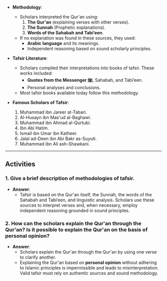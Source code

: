 - **Methodology**:  
  - Scholars interpreted the Qur'an using:  
    1. **The Qur'an** (explaining verses with other verses).  
    2. **The Sunnah** (Prophetic explanations).  
    3. **Words of the Sahabah and Tabi’een**.  
  - If no explanation was found in these sources, they used:
    - **Arabic language** and its meanings.  
    - Independent reasoning based on sound scholarly principles.

- **Tafsir Literature**:  
  - Scholars compiled their interpretations into books of tafsir. These works included:  
    - **Quotes from the Messenger ﷺ**, Sahabah, and Tabi’een.  
    - Personal analyses and conclusions.  
  - Most tafsir books available today follow this methodology.

- **Famous Scholars of Tafsir**:  
  1. Muhammad ibn Jareer at-Tabari.  
  2. Al-Husayn ibn Mas'ud al-Baghawi.  
  3. Muhammad ibn Ahmad al-Qurtubi.  
  4. Ibn Abi Hatim.  
  5. Ismail ibn Umar ibn Katheer.  
  6. Jalal ad-Deen ibn Abi Bakr as-Suyuti.  
  7. Muhammad ibn Ali ash-Shawkani.

---

## **Activities**

### **1. Give a brief description of methodologies of tafsir.**
- **Answer**:  
  - Tafsir is based on the Qur'an itself, the Sunnah, the words of the Sahabah and Tabi’een, and linguistic analysis. Scholars use these sources to interpret verses and, when necessary, employ independent reasoning grounded in sound principles.

### **2. How can the scholars explain the Qur'an through the Qur'an? Is it possible to explain the Qur'an on the basis of personal opinion?**
- **Answer**:  
  - Scholars explain the Qur'an through the Qur'an by using one verse to clarify another.  
  - Explaining the Qur'an based on **personal opinion** without adhering to Islamic principles is impermissible and leads to misinterpretation. Valid tafsir must rely on authentic sources and sound methodology.